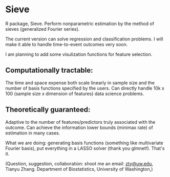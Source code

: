 # Sieve

R package, Sieve. Perform nonparametric estimation by the method of sieves (generalized Fourier series).

The current version can solve regression and classification problems. I will make it able to handle time-to-event outcomes very soon.

I am planning to add some visulization functions for feature selection.

## Computationally tractable: 
The time and space expense both scale linearly in sample size and the number of basis functions specified by the users. Can directly handle 10k x 100 (sample size x dimension of features) data science problems.

## Theoretically guaranteed: 
Adaptive to the number of features/predictors truly associated with the outcome. Can achieve the information lower bounds (minimax rate) of estimation in many cases.

What we are doing: generating basis functions (something like multivariate Fourier basis), put everything in a LASSO solver (thank you glmnet!). That's it. 

(Question, suggestion, collaboration: shoot me an email: zty@uw.edu, Tianyu Zhang. Department of Biostatistics, University of Washington,)
